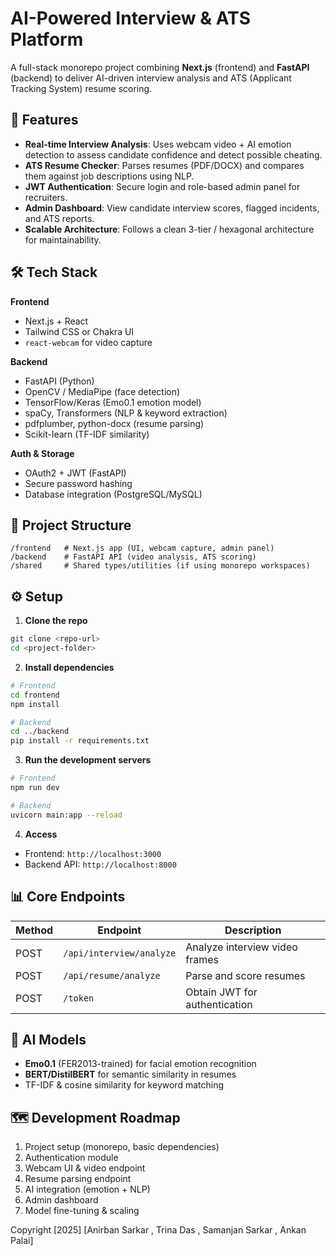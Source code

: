 # AI-Powered Interview & ATS Platform

A full-stack monorepo project combining **Next.js** (frontend) and **FastAPI** (backend) to deliver AI-driven interview analysis and ATS (Applicant Tracking System) resume scoring.

## 🚀 Features

* **Real-time Interview Analysis**: Uses webcam video + AI emotion detection to assess candidate confidence and detect possible cheating.
* **ATS Resume Checker**: Parses resumes (PDF/DOCX) and compares them against job descriptions using NLP.
* **JWT Authentication**: Secure login and role-based admin panel for recruiters.
* **Admin Dashboard**: View candidate interview scores, flagged incidents, and ATS reports.
* **Scalable Architecture**: Follows a clean 3-tier / hexagonal architecture for maintainability.

## 🛠 Tech Stack

**Frontend**

* Next.js + React
* Tailwind CSS or Chakra UI
* `react-webcam` for video capture

**Backend**

* FastAPI (Python)
* OpenCV / MediaPipe (face detection)
* TensorFlow/Keras (Emo0.1 emotion model)
* spaCy, Transformers (NLP & keyword extraction)
* pdfplumber, python-docx (resume parsing)
* Scikit-learn (TF-IDF similarity)

**Auth & Storage**

* OAuth2 + JWT (FastAPI)
* Secure password hashing
* Database integration (PostgreSQL/MySQL)

## 📂 Project Structure

```
/frontend   # Next.js app (UI, webcam capture, admin panel)
/backend    # FastAPI API (video analysis, ATS scoring)
/shared     # Shared types/utilities (if using monorepo workspaces)
```

## ⚙️ Setup

1. **Clone the repo**

```bash
git clone <repo-url>
cd <project-folder>
```

2. **Install dependencies**

```bash
# Frontend
cd frontend
npm install

# Backend
cd ../backend
pip install -r requirements.txt
```

3. **Run the development servers**

```bash
# Frontend
npm run dev

# Backend
uvicorn main:app --reload
```

4. **Access**

* Frontend: `http://localhost:3000`
* Backend API: `http://localhost:8000`

## 📊 Core Endpoints

| Method | Endpoint                 | Description                    |
| ------ | ------------------------ | ------------------------------ |
| POST   | `/api/interview/analyze` | Analyze interview video frames |
| POST   | `/api/resume/analyze`    | Parse and score resumes        |
| POST   | `/token`                 | Obtain JWT for authentication  |

## 🧠 AI Models

* **Emo0.1** (FER2013-trained) for facial emotion recognition
* **BERT/DistilBERT** for semantic similarity in resumes
* TF-IDF & cosine similarity for keyword matching

## 🗺 Development Roadmap

1. Project setup (monorepo, basic dependencies)
2. Authentication module
3. Webcam UI & video endpoint
4. Resume parsing endpoint
5. AI integration (emotion + NLP)
6. Admin dashboard
7. Model fine-tuning & scaling


Copyright [2025] [Anirban Sarkar , Trina Das , Samanjan Sarkar , Ankan Palai]